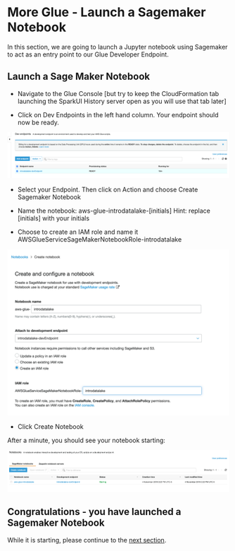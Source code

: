 # More Glue - Launch a Sagemaker Notebook
In this section, we are going to launch a Jupyter notebook using Sagemaker to act as an entry point to our Glue Developer Endpoint.


## Launch a Sage Maker Notebook

* Navigate to the Glue Console [but try to keep the CloudFormation tab launching the SparkUI History server open as you will use that tab later]

* Click on Dev Endpoints in the left hand column.  Your endpoint should now be ready.

![screen](images/Glue9.png)

* Select your Endpoint.  Then click on Action and choose Create Sagemaker Notebook

* Name the notebook: aws-glue-introdatalake-[initials]
Hint: replace [initials] with your initials

* Choose to create an IAM role and name it AWSGlueServiceSageMakerNotebookRole-introdatalake

![screen](images/Glue10.png)

* Click Create Notebook

After a minute, you should see your notebook starting:

![screen](images/Glue11.png)


## Congratulations - you have launched a Sagemaker Notebook
While it is starting, please continue to the [next section](glue5.md).

